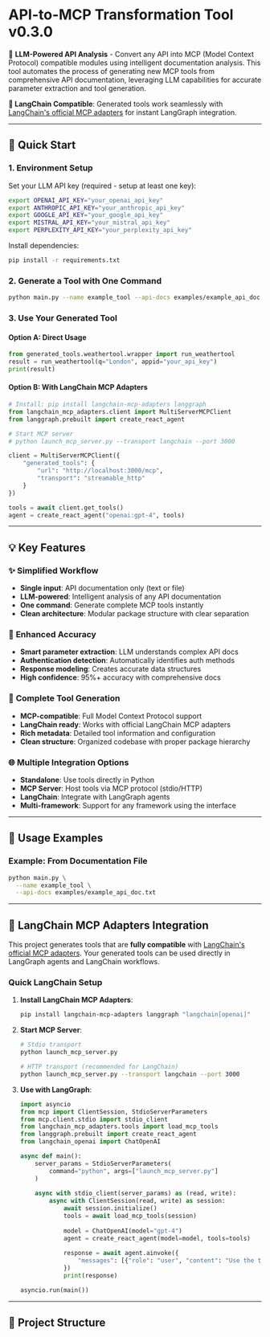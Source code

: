 # API-to-MCP Transformation Tool v0.3.0

🤖 **LLM-Powered API Analysis** - Convert any API into MCP (Model Context Protocol) compatible modules using intelligent documentation analysis. This tool automates the process of generating new MCP tools from comprehensive API documentation, leveraging LLM capabilities for accurate parameter extraction and tool generation.

**🔗 LangChain Compatible**: Generated tools work seamlessly with [LangChain's official MCP adapters](https://github.com/langchain-ai/langchain-mcp-adapters) for instant LangGraph integration.

---

## 🚀 Quick Start

### 1. **Environment Setup**
Set your LLM API key (required - setup at least one key):
```bash
export OPENAI_API_KEY="your_openai_api_key"
export ANTHROPIC_API_KEY="your_anthropic_api_key"
export GOOGLE_API_KEY="your_google_api_key"
export MISTRAL_API_KEY="your_mistral_api_key"
export PERPLEXITY_API_KEY="your_perplexity_api_key"
```

Install dependencies:
```bash
pip install -r requirements.txt
```

### 2. **Generate a Tool with One Command**
```bash
python main.py --name example_tool --api-docs examples/example_api_doc.txt
```

### 3. **Use Your Generated Tool**

#### Option A: Direct Usage
```python
from generated_tools.weathertool.wrapper import run_weathertool
result = run_weathertool(q="London", appid="your_api_key")
print(result)
```

#### Option B: With LangChain MCP Adapters
```python
# Install: pip install langchain-mcp-adapters langgraph
from langchain_mcp_adapters.client import MultiServerMCPClient
from langgraph.prebuilt import create_react_agent

# Start MCP server
# python launch_mcp_server.py --transport langchain --port 3000

client = MultiServerMCPClient({
    "generated_tools": {
        "url": "http://localhost:3000/mcp",
        "transport": "streamable_http"
    }
})

tools = await client.get_tools()
agent = create_react_agent("openai:gpt-4", tools)
```

---

## 💡 Key Features

### ✨ **Simplified Workflow**
- **Single input**: API documentation only (text or file)
- **LLM-powered**: Intelligent analysis of any API documentation
- **One command**: Generate complete MCP tools instantly
- **Clean architecture**: Modular package structure with clear separation

### 🎯 **Enhanced Accuracy**
- **Smart parameter extraction**: LLM understands complex API docs
- **Authentication detection**: Automatically identifies auth methods
- **Response modeling**: Creates accurate data structures
- **High confidence**: 95%+ accuracy with comprehensive docs

### 🔧 **Complete Tool Generation**
- **MCP-compatible**: Full Model Context Protocol support
- **LangChain ready**: Works with official LangChain MCP adapters
- **Rich metadata**: Detailed tool information and configuration
- **Clean structure**: Organized codebase with proper package hierarchy

### 🌐 **Multiple Integration Options**
- **Standalone**: Use tools directly in Python
- **MCP Server**: Host tools via MCP protocol (stdio/HTTP)
- **LangChain**: Integrate with LangGraph agents
- **Multi-framework**: Support for any framework using the interface

---

## 📖 Usage Examples
### Example: From Documentation File
```bash
python main.py \
  --name example_tool \
  --api-docs examples/example_api_doc.txt
```

---

## 🔗 LangChain MCP Adapters Integration

This project generates tools that are **fully compatible** with [LangChain's official MCP adapters](https://github.com/langchain-ai/langchain-mcp-adapters). Your generated tools can be used directly in LangGraph agents and LangChain workflows.

### Quick LangChain Setup

1. **Install LangChain MCP Adapters**:
   ```bash
   pip install langchain-mcp-adapters langgraph "langchain[openai]"
   ```

2. **Start MCP Server**:
   ```bash
   # Stdio transport
   python launch_mcp_server.py
   
   # HTTP transport (recommended for LangChain)
   python launch_mcp_server.py --transport langchain --port 3000
   ```

3. **Use with LangGraph**:
   ```python
   import asyncio
   from mcp import ClientSession, StdioServerParameters
   from mcp.client.stdio import stdio_client
   from langchain_mcp_adapters.tools import load_mcp_tools
   from langgraph.prebuilt import create_react_agent
   from langchain_openai import ChatOpenAI

   async def main():
       server_params = StdioServerParameters(
           command="python", args=["launch_mcp_server.py"]
       )
       
       async with stdio_client(server_params) as (read, write):
           async with ClientSession(read, write) as session:
               await session.initialize()
               tools = await load_mcp_tools(session)
               
               model = ChatOpenAI(model="gpt-4")
               agent = create_react_agent(model=model, tools=tools)
               
               response = await agent.ainvoke({
                   "messages": [{"role": "user", "content": "Use the tools to help me"}]
               })
               print(response)

   asyncio.run(main())
   ```

---

## 📁 Project Structure

```